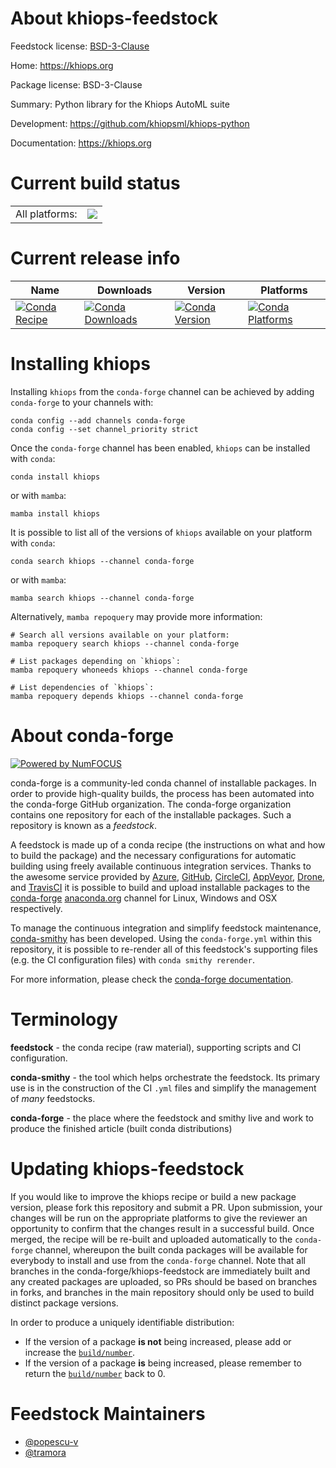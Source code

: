 About khiops-feedstock
======================

Feedstock license: [BSD-3-Clause](https://github.com/conda-forge/khiops-feedstock/blob/main/LICENSE.txt)

Home: https://khiops.org

Package license: BSD-3-Clause

Summary: Python library for the Khiops AutoML suite

Development: https://github.com/khiopsml/khiops-python

Documentation: https://khiops.org

Current build status
====================


<table><tr><td>All platforms:</td>
    <td>
      <a href="https://dev.azure.com/conda-forge/feedstock-builds/_build/latest?definitionId=26715&branchName=main">
        <img src="https://dev.azure.com/conda-forge/feedstock-builds/_apis/build/status/khiops-feedstock?branchName=main">
      </a>
    </td>
  </tr>
</table>

Current release info
====================

| Name | Downloads | Version | Platforms |
| --- | --- | --- | --- |
| [![Conda Recipe](https://img.shields.io/badge/recipe-khiops-green.svg)](https://anaconda.org/conda-forge/khiops) | [![Conda Downloads](https://img.shields.io/conda/dn/conda-forge/khiops.svg)](https://anaconda.org/conda-forge/khiops) | [![Conda Version](https://img.shields.io/conda/vn/conda-forge/khiops.svg)](https://anaconda.org/conda-forge/khiops) | [![Conda Platforms](https://img.shields.io/conda/pn/conda-forge/khiops.svg)](https://anaconda.org/conda-forge/khiops) |

Installing khiops
=================

Installing `khiops` from the `conda-forge` channel can be achieved by adding `conda-forge` to your channels with:

```
conda config --add channels conda-forge
conda config --set channel_priority strict
```

Once the `conda-forge` channel has been enabled, `khiops` can be installed with `conda`:

```
conda install khiops
```

or with `mamba`:

```
mamba install khiops
```

It is possible to list all of the versions of `khiops` available on your platform with `conda`:

```
conda search khiops --channel conda-forge
```

or with `mamba`:

```
mamba search khiops --channel conda-forge
```

Alternatively, `mamba repoquery` may provide more information:

```
# Search all versions available on your platform:
mamba repoquery search khiops --channel conda-forge

# List packages depending on `khiops`:
mamba repoquery whoneeds khiops --channel conda-forge

# List dependencies of `khiops`:
mamba repoquery depends khiops --channel conda-forge
```


About conda-forge
=================

[![Powered by
NumFOCUS](https://img.shields.io/badge/powered%20by-NumFOCUS-orange.svg?style=flat&colorA=E1523D&colorB=007D8A)](https://numfocus.org)

conda-forge is a community-led conda channel of installable packages.
In order to provide high-quality builds, the process has been automated into the
conda-forge GitHub organization. The conda-forge organization contains one repository
for each of the installable packages. Such a repository is known as a *feedstock*.

A feedstock is made up of a conda recipe (the instructions on what and how to build
the package) and the necessary configurations for automatic building using freely
available continuous integration services. Thanks to the awesome service provided by
[Azure](https://azure.microsoft.com/en-us/services/devops/), [GitHub](https://github.com/),
[CircleCI](https://circleci.com/), [AppVeyor](https://www.appveyor.com/),
[Drone](https://cloud.drone.io/welcome), and [TravisCI](https://travis-ci.com/)
it is possible to build and upload installable packages to the
[conda-forge](https://anaconda.org/conda-forge) [anaconda.org](https://anaconda.org/)
channel for Linux, Windows and OSX respectively.

To manage the continuous integration and simplify feedstock maintenance,
[conda-smithy](https://github.com/conda-forge/conda-smithy) has been developed.
Using the ``conda-forge.yml`` within this repository, it is possible to re-render all of
this feedstock's supporting files (e.g. the CI configuration files) with ``conda smithy rerender``.

For more information, please check the [conda-forge documentation](https://conda-forge.org/docs/).

Terminology
===========

**feedstock** - the conda recipe (raw material), supporting scripts and CI configuration.

**conda-smithy** - the tool which helps orchestrate the feedstock.
                   Its primary use is in the construction of the CI ``.yml`` files
                   and simplify the management of *many* feedstocks.

**conda-forge** - the place where the feedstock and smithy live and work to
                  produce the finished article (built conda distributions)


Updating khiops-feedstock
=========================

If you would like to improve the khiops recipe or build a new
package version, please fork this repository and submit a PR. Upon submission,
your changes will be run on the appropriate platforms to give the reviewer an
opportunity to confirm that the changes result in a successful build. Once
merged, the recipe will be re-built and uploaded automatically to the
`conda-forge` channel, whereupon the built conda packages will be available for
everybody to install and use from the `conda-forge` channel.
Note that all branches in the conda-forge/khiops-feedstock are
immediately built and any created packages are uploaded, so PRs should be based
on branches in forks, and branches in the main repository should only be used to
build distinct package versions.

In order to produce a uniquely identifiable distribution:
 * If the version of a package **is not** being increased, please add or increase
   the [``build/number``](https://docs.conda.io/projects/conda-build/en/latest/resources/define-metadata.html#build-number-and-string).
 * If the version of a package **is** being increased, please remember to return
   the [``build/number``](https://docs.conda.io/projects/conda-build/en/latest/resources/define-metadata.html#build-number-and-string)
   back to 0.

Feedstock Maintainers
=====================

* [@popescu-v](https://github.com/popescu-v/)
* [@tramora](https://github.com/tramora/)

